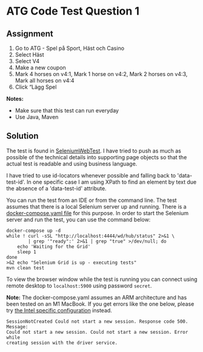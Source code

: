 # ATG Code Test Question 1

## Assignment

1. Go to ATG - Spel på Sport, Häst och Casino
2. Select Häst
3. Select V4
4. Make a new coupon
5. Mark 4 horses on v4:1, Mark 1 horse on v4:2, Mark 2 horses on v4:3, Mark all horses on v4:4
6. Click “Lägg Spel

**Notes:**

- Make sure that this test can run everyday
- Use Java, Maven

## Solution

The test is found in
[SeleniumWebTest](src/test/java/com/zingtongroup/atg/codetest/web/SeleniumWebTest.java).
I have tried to push as much as possible of the technical details into
supporting page objects so that the actual test is readable and using business
language.

I have tried to use id-locators whenever possible and falling back to
'data-test-id'. In one specific case I am using XPath to find an element by text
due the absence of a 'data-test-id' attribute.

You can run the test from an IDE or from the command line. The test assumes that
there is a local Selenium server up and running. There is a [docker-compose.yaml
file](docker-compose.yaml) for this purpose. In order to start the Selenium
server and run the test, you can use the command below:

```
docker-compose up -d
while ! curl -sSL "http://localhost:4444/wd/hub/status" 2>&1 \
        | grep '"ready":' 2>&1 | grep "true" >/dev/null; do
    echo 'Waiting for the Grid'
    sleep 1
done
>&2 echo "Selenium Grid is up - executing tests"
mvn clean test
```

To view the browser window while the test is running you can connect using
remote desktop to `localhost:5900` using password `secret`.

**Note:** The docker-compose.yaml assumes an ARM architecture and has been
tested on an M1 MacBook. If you get errors like the one below, please try [the
Intel specific configuration](docker-compose.intel.yaml) instead.

```
SessionNotCreated Could not start a new session. Response code 500. Message:
Could not start a new session. Could not start a new session. Error while
creating session with the driver service.
```

